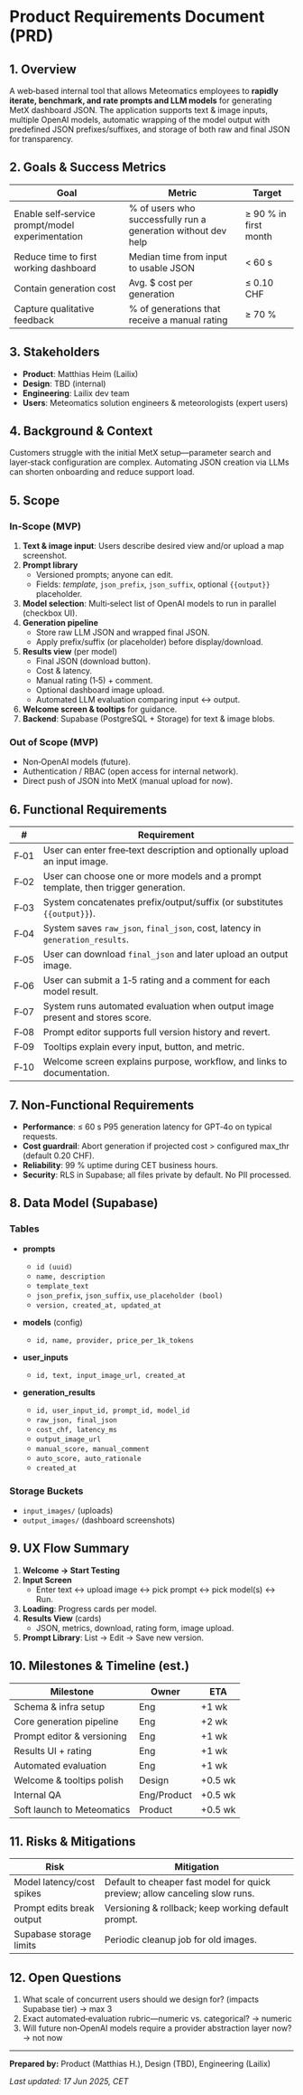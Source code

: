 # Product Requirements Document (PRD)

## 1. Overview

A web‑based internal tool that allows Meteomatics employees to **rapidly iterate, benchmark, and rate prompts and LLM models** for generating MetX dashboard JSON. The application supports text & image inputs, multiple OpenAI models, automatic wrapping of the model output with predefined JSON prefixes/suffixes, and storage of both raw and final JSON for transparency.

## 2. Goals & Success Metrics

| Goal                                             | Metric                                                        | Target                                       |
| ------------------------------------------------ | ------------------------------------------------------------- | -------------------------------------------- |
| Enable self‑service prompt/model experimentation | % of users who successfully run a generation without dev help | ≥ 90 % in first month                        |
| Reduce time to first working dashboard           | Median time from input to usable JSON                         | < 60 s                                       |
| Contain generation cost                          | Avg. $ cost per generation                                   | ≤ 0.10 CHF                                   |
| Capture qualitative feedback                     | % of generations that receive a manual rating                 | ≥ 70 %                                       |

## 3. Stakeholders

* **Product**: Matthias Heim (Lailix)
* **Design**: TBD (internal)
* **Engineering**: Lailix dev team
* **Users**: Meteomatics solution engineers & meteorologists (expert users)

## 4. Background & Context

Customers struggle with the initial MetX setup—parameter search and layer‑stack configuration are complex. Automating JSON creation via LLMs can shorten onboarding and reduce support load.

## 5. Scope

### In‑Scope (MVP)

1. **Text & image input**: Users describe desired view and/or upload a map screenshot.
2. **Prompt library**
   * Versioned prompts; anyone can edit.
   * Fields: *template*, `json_prefix`, `json_suffix`, optional `{{output}}` placeholder.
3. **Model selection**: Multi‑select list of OpenAI models to run in parallel (checkbox UI).
4. **Generation pipeline**
   * Store raw LLM JSON and wrapped final JSON.
   * Apply prefix/suffix (or placeholder) before display/download.
5. **Results view** (per model)
   * Final JSON (download button).
   * Cost & latency.
   * Manual rating (1‑5) + comment.
   * Optional dashboard image upload.
   * Automated LLM evaluation comparing input ↔ output.
6. **Welcome screen & tooltips** for guidance.
7. **Backend**: Supabase (PostgreSQL + Storage) for text & image blobs.

### Out of Scope (MVP)

* Non‑OpenAI models (future).
* Authentication / RBAC (open access for internal network).
* Direct push of JSON into MetX (manual upload for now).

## 6. Functional Requirements

| #    | Requirement                                                                        |
| ---- | ---------------------------------------------------------------------------------- |
| F‑01 | User can enter free‑text description and optionally upload an input image.         |
| F‑02 | User can choose one or more models and a prompt template, then trigger generation. |
| F‑03 | System concatenates prefix/output/suffix (or substitutes `{{output}}`).            |
| F‑04 | System saves `raw_json`, `final_json`, cost, latency in `generation_results`.      |
| F‑05 | User can download `final_json` and later upload an output image.                   |
| F‑06 | User can submit a 1‑5 rating and a comment for each model result.                  |
| F‑07 | System runs automated evaluation when output image present and stores score.       |
| F‑08 | Prompt editor supports full version history and revert.                            |
| F‑09 | Tooltips explain every input, button, and metric.                                  |
| F‑10 | Welcome screen explains purpose, workflow, and links to documentation.             |

## 7. Non‑Functional Requirements

* **Performance**: ≤ 60 s P95 generation latency for GPT‑4o on typical requests.
* **Cost guardrail**: Abort generation if projected cost > configured max_thr (default 0.20 CHF).
* **Reliability**: 99 % uptime during CET business hours.
* **Security**: RLS in Supabase; all files private by default. No PII processed.

## 8. Data Model (Supabase)

### Tables

* **prompts**
  * `id (uuid)`
  * `name, description`
  * `template_text`
  * `json_prefix`, `json_suffix`, `use_placeholder (bool)`
  * `version, created_at, updated_at`

* **models** (config)
  * `id, name, provider, price_per_1k_tokens`

* **user_inputs**
  * `id, text, input_image_url, created_at`

* **generation_results**
  * `id, user_input_id, prompt_id, model_id`
  * `raw_json, final_json`
  * `cost_chf, latency_ms`
  * `output_image_url`
  * `manual_score, manual_comment`
  * `auto_score, auto_rationale`
  * `created_at`

### Storage Buckets

* `input_images/`  (uploads)
* `output_images/` (dashboard screenshots)

## 9. UX Flow Summary

1. **Welcome → Start Testing**
2. **Input Screen**
   * Enter text ↔ upload image ↔ pick prompt ↔ pick model(s) ↔ Run.
3. **Loading**: Progress cards per model.
4. **Results View** (cards)
   * JSON, metrics, download, rating form, image upload.
5. **Prompt Library**: List → Edit → Save new version.

## 10. Milestones & Timeline (est.)

| Milestone                  | Owner       | ETA     |
| -------------------------- | ----------- | ------- |
| Schema & infra setup       | Eng         | +1 wk   |
| Core generation pipeline   | Eng         | +2 wk   |
| Prompt editor & versioning | Eng         | +1 wk   |
| Results UI + rating        | Eng         | +1 wk   |
| Automated evaluation       | Eng         | +1 wk   |
| Welcome & tooltips polish  | Design      | +0.5 wk |
| Internal QA                | Eng/Product | +0.5 wk |
| Soft launch to Meteomatics | Product     | +0.5 wk |

## 11. Risks & Mitigations

| Risk                      | Mitigation                                                                  |
| ------------------------- | --------------------------------------------------------------------------- |
| Model latency/cost spikes | Default to cheaper fast model for quick preview; allow canceling slow runs. |
| Prompt edits break output | Versioning & rollback; keep working default prompt.                         |
| Supabase storage limits   | Periodic cleanup job for old images.                                        |

## 12. Open Questions

1. What scale of concurrent users should we design for? (impacts Supabase tier) -> max 3
2. Exact automated‑evaluation rubric—numeric vs. categorical? -> numeric
3. Will future non‑OpenAI models require a provider abstraction layer now? -> not now

---

**Prepared by:** Product (Matthias H.), Design (TBD), Engineering (Lailix)

*Last updated: 17 Jun 2025, CET*
